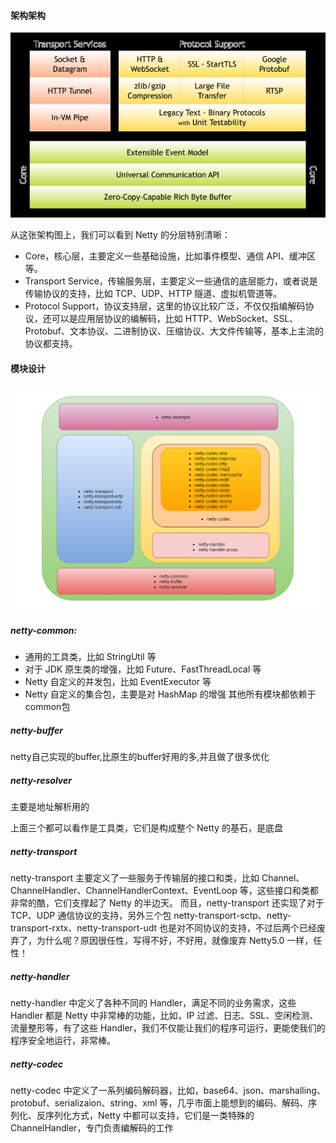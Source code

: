 #### 架构架构
![img.png](img.png)

从这张架构图上，我们可以看到 Netty 的分层特别清晰：
- Core，核心层，主要定义一些基础设施，比如事件模型、通信 API、缓冲区等。
- Transport Service，传输服务层，主要定义一些通信的底层能力，或者说是传输协议的支持，比如 TCP、UDP、HTTP 隧道、虚拟机管道等。
- Protocol Support，协议支持层，这里的协议比较广泛，不仅仅指编解码协议，还可以是应用层协议的编解码，比如 HTTP、WebSocket、SSL、Protobuf、文本协议、二进制协议、压缩协议、大文件传输等，基本上主流的协议都支持。
#### 模块设计
![img_1.png](img_1.png)
##### netty-common:
- 通用的工具类，比如 StringUtil 等
- 对于 JDK 原生类的增强，比如 Future、FastThreadLocal 等
- Netty 自定义的并发包，比如 EventExecutor 等
- Netty 自定义的集合包，主要是对 HashMap 的增强
其他所有模块都依赖于common包
##### netty-buffer
netty自己实现的buffer,比原生的buffer好用的多,并且做了很多优化
##### netty-resolver
主要是地址解析用的

上面三个都可以看作是工具类，它们是构成整个 Netty 的基石，是底盘
##### netty-transport
netty-transport 主要定义了一些服务于传输层的接口和类，比如 Channel、ChannelHandler、ChannelHandlerContext、EventLoop 等，这些接口和类都非常的酷，它们支撑起了 Netty 的半边天。
而且，netty-transport 还实现了对于 TCP、UDP 通信协议的支持，另外三个包 netty-transport-sctp、netty-transport-rxtx、netty-transport-udt 也是对不同协议的支持，不过后两个已经废弃了，为什么呢？原因很任性，写得不好，不好用，就像废弃 Netty5.0 一样，任性！
##### netty-handler
netty-handler 中定义了各种不同的 Handler，满足不同的业务需求，这些 Handler 都是 Netty 中非常棒的功能，比如，IP 过滤、日志、SSL、空闲检测、流量整形等，有了这些 Handler，我们不仅能让我们的程序可运行，更能使我们的程序安全地运行，非常棒。
##### netty-codec
netty-codec 中定义了一系列编码解码器，比如，base64、json、marshalling、protobuf、serializaion、string、xml 等，几乎市面上能想到的编码、解码、序列化、反序列化方式，Netty 中都可以支持，它们是一类特殊的 ChannelHandler，专门负责编解码的工作